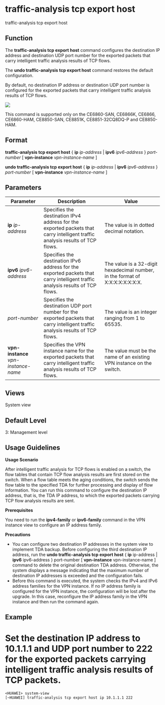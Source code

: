 traffic-analysis tcp export host
================================

traffic-analysis tcp export host

Function
--------



The **traffic-analysis tcp export host** command configures the destination IP address and destination UDP port number for the exported packets that carry intelligent traffic analysis results of TCP flows.

The **undo traffic-analysis tcp export host** command restores the default configuration.



By default, no destination IP address or destination UDP port number is configured for the exported packets that carry intelligent traffic analysis results of TCP flows.

![](../public_sys-resources/note_3.0-en-us.png) 

This command is supported only on the CE6860-SAN, CE6866K, CE6866, CE6860-HAM, CE8850-SAN, CE8851K, CE8851-32CQ8DQ-P and CE8850-HAM.



Format
------

**traffic-analysis tcp export host** { **ip** *ip-address* | **ipv6** *ipv6-address* } *port-number* [ **vpn-instance** *vpn-instance-name* ]

**undo traffic-analysis tcp export host** { **ip** *ip-address* | **ipv6** *ipv6-address* } *port-number* [ **vpn-instance** *vpn-instance-name* ]


Parameters
----------

| Parameter | Description | Value |
| --- | --- | --- |
| **ip** *ip-address* | Specifies the destination IPv4 address for the exported packets that carry intelligent traffic analysis results of TCP flows. | The value is in dotted decimal notation. |
| **ipv6** *ipv6-address* | Specifies the destination IPv6 address for the exported packets that carry intelligent traffic analysis results of TCP flows. | The value is a 32-digit hexadecimal number, in the format of X:X:X:X:X:X:X:X. |
| *port-number* | Specifies the destination UDP port number for the exported packets that carry intelligent traffic analysis results of TCP flows. | The value is an integer ranging from 1 to 65535. |
| **vpn-instance** *vpn-instance-name* | Specifies the VPN instance name for the exported packets that carry intelligent traffic analysis results of TCP flows. | The value must be the name of an existing VPN instance on the switch. |



Views
-----

System view


Default Level
-------------

3: Management level


Usage Guidelines
----------------

**Usage Scenario**

After intelligent traffic analysis for TCP flows is enabled on a switch, the flow tables that contain TCP flow analysis results are first stored on the switch. When a flow table meets the aging conditions, the switch sends the flow table to the specified TDA for further processing and display of flow information. You can run this command to configure the destination IP address, that is, the TDA IP address, to which the exported packets carrying TCP flow analysis results are sent.

**Prerequisites**

You need to run the **ipv4-family** or **ipv6-family** command in the VPN instance view to configure an IP address family.

**Precautions**

* You can configure two destination IP addresses in the system view to implement TDA backup. Before configuring the third destination IP address, run the **undo traffic-analysis tcp export host** { **ip** ip-address | **ipv6** ipv6-address } port-number [ **vpn-instance** vpn-instance-name ] command to delete the original destination TDA address. Otherwise, the system displays a message indicating that the maximum number of destination IP addresses is exceeded and the configuration fails.
* Before this command is executed, the system checks the IPv4 and IPv6 address families for the VPN instance. If no IP address family is configured for the VPN instance, the configuration will be lost after the upgrade. In this case, reconfigure the IP address family in the VPN instance and then run the command again.


Example
-------

# Set the destination IP address to 10.1.1.1 and UDP port number to 222 for the exported packets carrying intelligent traffic analysis results of TCP packets.
```
<HUAWEI> system-view
[~HUAWEI] traffic-analysis tcp export host ip 10.1.1.1 222

```
